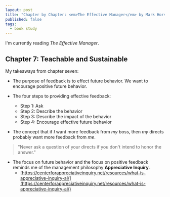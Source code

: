 ```yaml
---
layout: post
title: "Chapter by Chapter: <em>The Effective Manager</em> by Mark Horstman, Kate Braun, and Sarah Sentes - Chapter 7"
published: false
tags:
  - book study
---
```


I'm currently reading *The Effective Manager*.

## Chapter 7: Teachable and Sustainable
My takeaways from chapter seven:
* The purpose of feedback is to effect future behavior. We want to encourage positive future behavior.

* The four steps to providing effective feedback:
  * Step 1: Ask
  * Step 2: Describe the behavior
  * Step 3: Describe the impact of the behavior
  * Step 4: Encourage effective future behavior
 
* The concept that if *I* want more feedback from *my* boss, then *my* directs probably want more feedback from *me*.
    
> "Never ask a question of your directs if you don't intend to honor the answer."

* The focus on future behavior and the focus on positive feedback reminds me of the management philosophy **Appreciative Inquiry**.
  * [https://centerforappreciativeinquiry.net/resources/what-is-appreciative-inquiry-ai/](https://centerforappreciativeinquiry.net/resources/what-is-appreciative-inquiry-ai/)  
